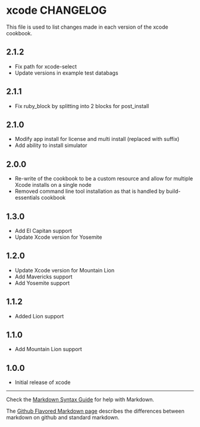 xcode CHANGELOG
===============

This file is used to list changes made in each version of the xcode cookbook.

2.1.2
-----

- Fix path for xcode-select
- Update versions in example test databags

2.1.1
-----

- Fix ruby_block by splitting into 2 blocks for post_install

2.1.0
-----

- Modify app install for license and multi install (replaced with suffix)
- Add ability to install simulator

2.0.0
-----

- Re-write of the cookbook to be a custom resource and allow for multiple Xcode installs on a single node
- Removed command line tool installation as that is handled by build-essentials cookbook

1.3.0
-----

- Add El Capitan support
- Update Xcode version for Yosemite

1.2.0
-----

- Update Xcode version for Mountain Lion
- Add Mavericks support
- Add Yosemite support

1.1.2
-----

- Added Lion support

1.1.0
-----

- Add Mountain Lion support

1.0.0
-----
- Initial release of xcode

- - -
Check the [Markdown Syntax Guide](http://daringfireball.net/projects/markdown/syntax) for help with Markdown.

The [Github Flavored Markdown page](http://github.github.com/github-flavored-markdown/) describes the differences between markdown on github and standard markdown.
